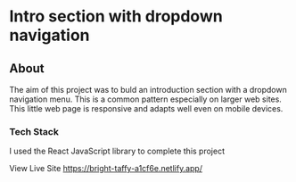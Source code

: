 # Intro section with dropdown navigation

## About

The aim of this project was to buld an introduction section with a dropdown navigation menu. This is a common pattern especially on larger web sites. This little web page is responsive and adapts well even on mobile devices.

### Tech Stack

I used the React JavaScript library to complete this project

View Live Site
https://bright-taffy-a1cf6e.netlify.app/